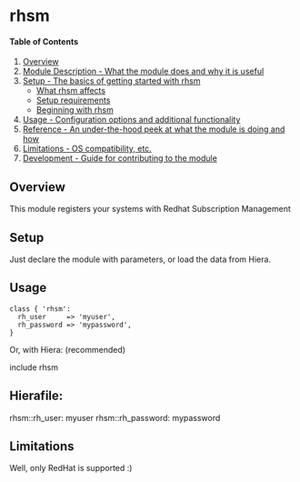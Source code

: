 # rhsm

#### Table of Contents

1. [Overview](#overview)
2. [Module Description - What the module does and why it is useful](#module-description)
3. [Setup - The basics of getting started with rhsm](#setup)
    * [What rhsm affects](#what-rhsm-affects)
    * [Setup requirements](#setup-requirements)
    * [Beginning with rhsm](#beginning-with-rhsm)
4. [Usage - Configuration options and additional functionality](#usage)
5. [Reference - An under-the-hood peek at what the module is doing and how](#reference)
5. [Limitations - OS compatibility, etc.](#limitations)
6. [Development - Guide for contributing to the module](#development)

## Overview

This module registers your systems with Redhat Subscription Management

## Setup

Just declare the module with parameters, or load the data from Hiera.

## Usage

```puppet
class { 'rhsm':
  rh_user     => 'myuser',
  rh_password => 'mypassword',
}
```

Or, with Hiera: (recommended)

  include rhsm

  Hierafile:
  ---
  rhsm::rh_user: myuser
  rhsm::rh_password: mypassword


## Limitations

Well, only RedHat is supported :)
